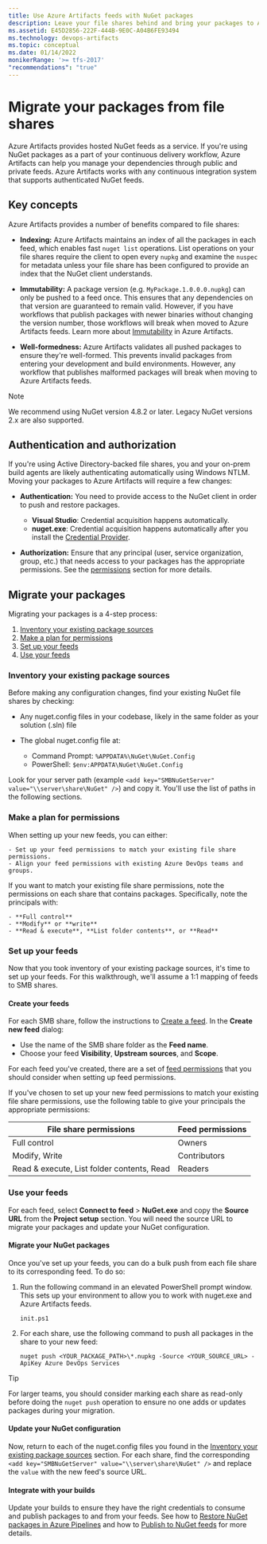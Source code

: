 ```yaml
---
title: Use Azure Artifacts feeds with NuGet packages
description: Leave your file shares behind and bring your packages to Azure Artifacts feeds
ms.assetid: E45D2856-222F-444B-9E0C-A04B6FE93494
ms.technology: devops-artifacts
ms.topic: conceptual
ms.date: 01/14/2022
monikerRange: '>= tfs-2017'
"recommendations": "true"
---
```


# Migrate your packages from file shares

Azure Artifacts provides hosted NuGet feeds as a service. If you're using NuGet packages as a part of your continuous delivery workflow, Azure Artifacts can help you manage your dependencies through public and private feeds. Azure Artifacts works with any continuous integration system that supports authenticated NuGet feeds.

## Key concepts

Azure Artifacts provides a number of benefits compared to file shares:

- **Indexing:** Azure Artifacts maintains an index of all the packages in each feed, which enables fast `nuget list` operations. List operations on your file shares require the client to open every `nupkg` and examine the `nuspec` for metadata unless your file share has been configured to provide an index that the NuGet client understands.

- **Immutability:** A package version (e.g. `MyPackage.1.0.0.0.nupkg`) can only be pushed to a feed once. This ensures that any dependencies on that version are guaranteed to remain valid. However, if you have workflows that publish packages with newer binaries without changing the version number, those workflows will break when moved to Azure Artifacts feeds. Learn more about [Immutability](../artifacts-key-concepts.md#immutability) in Azure Artifacts.

- **Well-formedness:** Azure Artifacts validates all pushed packages to ensure they're well-formed. This prevents invalid packages from entering your development and build environments. However, any workflow that publishes malformed packages will break when moving to Azure Artifacts feeds.

> [!NOTE]
> We recommend using NuGet version 4.8.2 or later. Legacy NuGet versions 2.x are also supported.

## Authentication and authorization

If you're using Active Directory-backed file shares, you and your on-prem build agents are likely authenticating automatically using Windows NTLM. Moving your packages to Azure Artifacts will require a few changes:

- **Authentication:** You need to provide access to the NuGet client in order to push and restore packages.
  - **Visual Studio**: Credential acquisition happens automatically.
  - **nuget.exe**: Credential acquisition happens automatically after you install the [Credential Provider](../nuget/nuget-exe.md).

- **Authorization:** Ensure that any principal (user, service organization, group, etc.) that needs access to your packages has the appropriate permissions. See the [permissions](#make-a-plan-for-permissions) section for more details.

## Migrate your packages

Migrating your packages is a 4-step process:

1. [Inventory your existing package sources](#inventory-your-existing-package-sources)
1. [Make a plan for permissions](#make-a-plan-for-permissions)
1. [Set up your feeds](#set-up-your-feeds)
1. [Use your feeds](#use-your-feeds)

### Inventory your existing package sources

Before making any configuration changes, find your existing NuGet file shares by checking:

- Any nuget.config files in your codebase, likely in the same folder as your solution (.sln) file

- The global nuget.config file at:
  - Command Prompt: `%APPDATA%\NuGet\NuGet.Config`
  - PowerShell: `$env:APPDATA\NuGet\NuGet.Config`

Look for your server path (example `<add key="SMBNuGetServer" value="\\server\share\NuGet" />`) and copy it. You'll use the list of paths in the following sections.

### Make a plan for permissions

When setting up your new feeds, you can either:

    - Set up your feed permissions to match your existing file share permissions.
    - Align your feed permissions with existing Azure DevOps teams and groups.

If you want to match your existing file share permissions, note the permissions on each share that contains packages. Specifically, note the principals with:

    - **Full control** 
    - **Modify** or **write**
    - **Read & execute**, **List folder contents**, or **Read**

### Set up your feeds

Now that you took inventory of your existing package sources, it's time to set up your feeds. For this walkthrough, we'll assume a 1:1 mapping of feeds to SMB shares.

#### Create your feeds

For each SMB share, follow the instructions to [Create a feed](../concepts/feeds.md#create-a-feed). In the **Create new feed** dialog:

- Use the name of the SMB share folder as the **Feed name**.
- Choose your feed **Visibility**, **Upstream sources**, and **Scope**.

For each feed you've created, there are a set of [feed permissions](../feeds/feed-permissions.md) that you should consider when setting up feed permissions.

If you've chosen to set up your new feed permissions to match your existing file share permissions, use the following table to give your principals the appropriate permissions:

|            File share permissions          | Feed permissions |
|--------------------------------------------|------------------|
| Full control                               | Owners           |
| Modify, Write                              | Contributors     |
| Read & execute, List folder contents, Read | Readers          |

### Use your feeds

For each feed, select **Connect to feed** > **NuGet.exe** and copy the **Source URL** from the **Project setup** section. You will need the source URL to migrate your packages and update your NuGet configuration.

#### Migrate your NuGet packages

Once you've set up your feeds, you can do a bulk push from each file share to its corresponding feed. To do so:

1. Run the following command in an elevated PowerShell prompt window. This sets up your environment to allow you to work with nuget.exe and Azure Artifacts feeds.

    ```Command
    init.ps1
    ```

1. For each share, use the following command to push all packages in the share to your new feed:

    ```Command
    nuget push <YOUR_PACKAGE_PATH>\*.nupkg -Source <YOUR_SOURCE_URL> -ApiKey Azure DevOps Services
    ```

> [!TIP]
> For larger teams, you should consider marking each share as read-only before doing the `nuget push` operation to ensure no one adds or updates packages during your migration.  

<a name="update-your-nuget-configuration"></a>

#### Update your NuGet configuration

Now, return to each of the nuget.config files you found in the [Inventory your existing package sources](#inventory-your-existing-package-sources) section. For 
each share, find the corresponding `<add key="SMBNuGetServer" value="\\server\share\NuGet" />` and replace the `value` with the new feed's source URL. 

<a name="integrate-with-your-builds"></a>

#### Integrate with your builds

Update your builds to ensure they have the right credentials to consume and publish packages to and from your feeds. See how to [Restore NuGet packages in Azure Pipelines](../../pipelines/packages/nuget-restore.md) and how to [Publish to NuGet feeds](../../pipelines/artifacts/nuget.md) for more details.